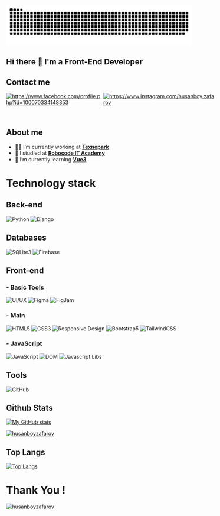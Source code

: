 ![](https://github.com/Platane/snk/raw/output/github-contribution-grid-snake.svg)

## Hi there 👋 I'm a Front-End Developer

## Contact me

<p align="left" style="display: flex;">
<!-- <a href="https://linkedin.com/in/nurullosalaydinov/" target="blank"><img align="center" src="https://raw.githubusercontent.com/rahuldkjain/github-profile-readme-generator/master/src/images/icons/Social/linked-in-alt.svg" alt="https://www.linkedin.com/in/nurullosalaydinov/" height="30" width="40" /></a> -->
<a href="https://www.facebook.com/profile.php?id=100070334148353" target="blank"><img align="center" src="https://raw.githubusercontent.com/rahuldkjain/github-profile-readme-generator/master/src/images/icons/Social/facebook.svg" alt="https://www.facebook.com/profile.php?id=100070334148353" height="22px" width="22px" /></a>
  
<a href="https://www.instagram.com/husanboy.zafarov" target="blank">
  <img align="center" src="https://raw.githubusercontent.com/rahuldkjain/github-profile-readme-generator/master/src/images/icons/Social/instagram.svg" alt="https://www.instagram.com/husanboy.zafarov" height="22px" width="22px" />
  </a>
  
<a href="https://t.me/sam0se">
<svg xmlns="http://www.w3.org/2000/svg" width="16" height="16" fill="currentColor" class="bi bi-telegram" viewBox="0 0 16 16"> <path d="M16 8A8 8 0 1 1 0 8a8 8 0 0 1 16 0zM8.287 5.906c-.778.324-2.334.994-4.666 2.01-.378.15-.577.298-.595.442-.03.243.275.339.69.47l.175.055c.408.133.958.288 1.243.294.26.006.549-.1.868-.32 2.179-1.471 3.304-2.214 3.374-2.23.05-.012.12-.026.166.016.047.041.042.12.037.141-.03.129-1.227 1.241-1.846 1.817-.193.18-.33.307-.358.336a8.154 8.154 0 0 1-.188.186c-.38.366-.664.64.015 1.088.327.216.589.393.85.571.284.194.568.387.936.629.093.06.183.125.27.187.331.236.63.448.997.414.214-.02.435-.22.547-.82.265-1.417.786-4.486.906-5.751a1.426 1.426 0 0 0-.013-.315.337.337 0 0 0-.114-.217.526.526 0 0 0-.31-.093c-.3.005-.763.166-2.984 1.09z"/> </svg>

</a>
</p>

</br>

## About me

- 👨‍💻 I’m currently working at **[Texnopark](https://t.me/yoshlartexnoparki)**
- 🔭 I studied at **[Robocode IT Academy](https://robocode.uz)**
- 🌱 I’m currently learning **[Vue3](https://vuejs.org/)**

# Technology stack

## **Back-end**
![Python](https://img.shields.io/badge/Python-3-2F6086)
![Django](https://img.shields.io/badge/Django-0C4B33?style=flat-square&logo=Django)

## **Databases**
![SQLite3](https://img.shields.io/badge/SQLite-3-044A64)
![Firebase](https://img.shields.io/badge/Firebase-FFCA28)


## **Front-end**
### - **Basic Tools**
![UI/UX](https://img.shields.io/badge/UI%2FUX-Design-orange)
![Figma](https://img.shields.io/badge/Figma-Design-white)
![FigJam](https://img.shields.io/badge/FigmaJam-9647F5)
### - **Main**
![HTML5](https://img.shields.io/badge/HTML5-E65732)
![CSS3](https://img.shields.io/badge/CSS3-189CED)
![Responsive Design](https://img.shields.io/badge/Responsive-Design-orange)
![Bootstrap5](https://img.shields.io/badge/Bootstrap-712CF9)
![TailwindCSS](https://img.shields.io/badge/Tailwind-38bdf8)
### - **JavaScript**
![JavaScript](https://img.shields.io/badge/Javascript-F7E01D)
![DOM](https://img.shields.io/badge/DOM-Manipulation-F7E01D)
![Javascript Libs](https://img.shields.io/badge/Javascript-Libs-F7E01D)


## **Tools**
![GitHub](https://img.shields.io/badge/-GitHub-181717?style=flat-square&logo=github)

## **Github Stats**
[![My GitHub stats](https://github-readme-stats.vercel.app/api?username=HusanboyZafarov&hide=contribs,prs&show_icons=true&theme=tokyonight)](https://github.com/HusanboyZafarov/)
<p align="left"> <a href="https://github.com/ryo-ma/github-profile-trophy"><img src="https://github-profile-trophy.vercel.app/?username=husanboyzafarov" alt="husanboyzafarov" /></a> </p>

## **Top Langs**
[![Top Langs](https://github-readme-stats.vercel.app/api/top-langs/?username=HusanboyZafarov&layout=compact&theme=tokyonight)](https://github.com/HusanboyZafarov/)

# Thank You !
<p align="left"> <img src="https://komarev.com/ghpvc/?username=husanboyzafarov&label=Profile%20views&color=0e75b6&style=flat" alt="husanboyzafarov" /> </p>
